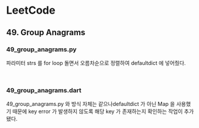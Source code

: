 # LeetCode

## 49. Group Anagrams

### 49_group_anagrams.py

파라미터 strs 를 for loop 돌면서 오름차순으로 정렬하여 defaultdict 에 넣어줬다.

<br>

### 49_group_anagrams.dart

49_group_anagrams.py 와 방식 자체는 같으나defaultdict 가 아닌 Map 을 사용했기 때문에 key error 가 발생하지 않도록 해당 key 가 존재하는지 확인하는 작업이 추가됐다.